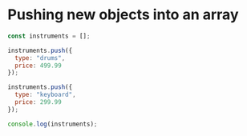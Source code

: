 # Pushing new objects into an array

```javascript
const instruments = [];

instruments.push({
  type: "drums",
  price: 499.99
});

instruments.push({
  type: "keyboard",
  price: 299.99
});

console.log(instruments);
```
